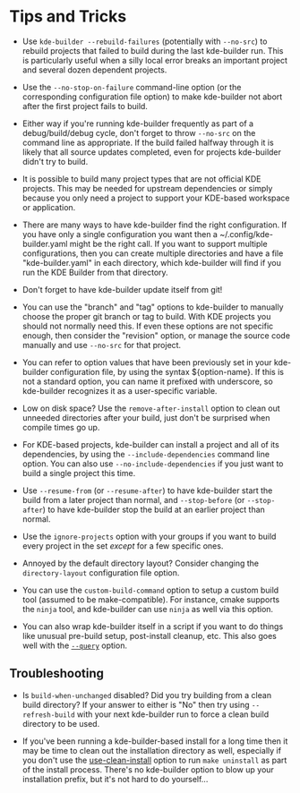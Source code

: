 # Tips and Tricks

- Use `kde-builder --rebuild-failures` (potentially with `--no-src`) to
  rebuild projects that failed to build during the last kde-builder run. This
  is particularly useful when a silly local error breaks an important project
  and several dozen dependent projects.

- Use the `--no-stop-on-failure` command-line option (or
  the corresponding configuration file option) to make kde-builder not abort
  after the first project fails to build.

- Either way if you're running kde-builder frequently as part of a
  debug/build/debug cycle, don't forget to throw `--no-src` on the command line
  as appropriate. If the build failed halfway through it is likely that all
  source updates completed, even for projects kde-builder didn't try to build.

- It is possible to build many project types that are not official KDE projects.
  This may be needed for upstream dependencies or simply because you only need
  a project to support your KDE-based workspace or application.

- There are many ways to have kde-builder find the right configuration. If you
  have only a single configuration you want then a ~/.config/kde-builder.yaml might be
  the right call. If you want to support multiple configurations, then you can
  create multiple directories and have a file "kde-builder.yaml" in each
  directory, which kde-builder will find if you run the KDE Builder from that
  directory.

- Don't forget to have kde-builder update itself from git!

- You can use the "branch" and "tag" options to kde-builder to manually choose
  the proper git branch or tag to build. With KDE projects you should not
  normally need this. If even these options are not specific enough, then
  consider the "revision" option, or manage the source code manually and use
  `--no-src` for that project.

- You can refer to option values that have been previously set in your
  kde-builder configuration file, by using the syntax ${option-name}. If this is
  not a standard option, you can name it prefixed with underscore, so kde-builder 
  recognizes it as a user-specific variable.

- Low on disk space? Use the `remove-after-install` option to clean out
  unneeded directories after your build, just don't be surprised when compile
  times go up.

- For KDE-based projects, kde-builder can install a project and all of its
  dependencies, by using the `--include-dependencies` command line option.
  You can also use `--no-include-dependencies` if you just want to build
  a single project this time.

- Use `--resume-from` (or `--resume-after`) to have kde-builder start the
  build from a later project than normal, and `--stop-before` (or
  `--stop-after`) to have kde-builder stop the build at an earlier project than
  normal.

- Use the `ignore-projects` option with your groups if you want to build
  every project in the set *except* for a few specific ones.

- Annoyed by the default directory layout? Consider changing the `directory-layout`
  configuration file option.

- You can use the `custom-build-command` option to setup a custom build tool
  (assumed to be make-compatible). For instance, cmake supports the `ninja`
  tool, and kde-builder can use `ninja` as well via this option.

- You can also wrap kde-builder itself in a script if you want to do things
like unusual pre-build setup, post-install cleanup, etc. This also goes well
with the [`--query`](#cmdline-query) option.

## Troubleshooting

- Is `build-when-unchanged` disabled? Did you try building from a clean build
  directory? If your answer to either is "No" then try using `--refresh-build`
  with your next kde-builder run to force a clean build directory to be used.

- If you've been running a kde-builder-based install for a long time then it
  may be time to clean out the installation directory as well, especially if
  you don't use the [use-clean-install](#conf-use-clean-install) option to run `make uninstall` as
  part of the install process. There's no kde-builder option to blow up your
  installation prefix, but it's not hard to do yourself...

